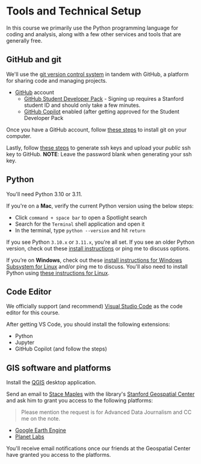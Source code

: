 # Tools and Technical Setup

In this course we primarily use the Python programming language for coding and analysis, along with a few other services and tools that are generally free.


## GitHub and git

We'll use the [git version control system](https://git-scm.com/book/en/v2) in tandem with GitHub, a platform for sharing code and managing projects.

- [GitHub](https://github.com/) account
  - [GitHub Student Developer Pack](https://education.github.com/pack) - Signing up requires a Stanford student ID and should only take a few minutes.
  - [GitHub Copilot](https://github.com/features/copilot) enabled (after getting approved for the Student Developer Pack

Once you have a GitHub account, follow [these steps](https://github.com/stanfordjournalism/padj-code/blob/main/docs/tech_setup.md#mac) to install git on your computer.

Lastly, follow [these steps](https://docs.github.com/en/authentication/connecting-to-github-with-ssh/generating-a-new-ssh-key-and-adding-it-to-the-ssh-agent) to generate ssh keys and upload your *public* ssh key to GitHub. **NOTE**: Leave the password blank when generating your ssh key.

## Python

You'll need Python 3.10 or 3.11.

If you're on a **Mac**, verify the current Python version using the below steps:

- Click `command + space bar` to open a Spotlight search
- Search for the `Terminal` shell application and open it
- In the terminal, type `python --version` and hit `return`

If you see Python `3.10.x` or `3.11.x`, you're all set. If you see an older Python version, check out these [install instructions](https://github.com/stanfordjournalism/padj-code/blob/main/docs/tech_setup.md#mac) or ping me to discuss options.

If you’re on **Windows**, check out these [install instructions for Windows Subsystem for Linux](https://code.visualstudio.com/docs/remote/wsl) and/or ping me to discuss. You'll also need to install Python using [these instructions for Linux](https://github.com/stanfordjournalism/padj-code/blob/main/docs/tech_setup.md#linux-1).

## Code Editor

We officially support (and recommend) [Visual Studio Code](https://code.visualstudio.com/) as the code editor for this course.

After getting VS Code, you should install the following extensions:

  - Python
  - Jupyter
  - GitHub Copilot (and follow the steps)

## GIS software and platforms

Install the [QGIS](https://qgis.org/en/site/) desktop application.

Send an email to [Stace Maples](mailto:maples@stanford.edu) with the library's [Stanford Geospatial Center](https://library.stanford.edu/libraries/stanford-geospatial-center) and ask him to grant you access to the following platforms:

> Please mention the request is for Advanced Data Journalism and CC me on the note.

- [Google Earth Engine](https://guides.library.stanford.edu/googleearthengine)
- [Planet Labs](https://searchworks.stanford.edu/view/13157872)

You'll receive email notifications once our friends at the Geospatial Center have granted you access to the platforms.

